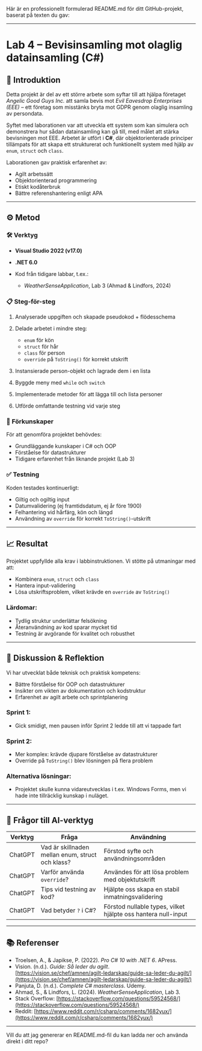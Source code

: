 Här är en professionellt formulerad README.md för ditt GitHub-projekt, baserat på texten du gav:

---

# Lab 4 – Bevisinsamling mot olaglig datainsamling (C#)

## 📌 Introduktion

Detta projekt är del av ett större arbete som syftar till att hjälpa företaget *Angelic Good Guys Inc.* att samla bevis mot *Evil Eavesdrop Enterprises (EEE)* – ett företag som misstänks bryta mot GDPR genom olaglig insamling av persondata.

Syftet med laborationen var att utveckla ett system som kan simulera och demonstrera hur sådan datainsamling kan gå till, med målet att stärka bevisningen mot EEE. Arbetet är utfört i **C#**, där objektorienterade principer tillämpats för att skapa ett strukturerat och funktionellt system med hjälp av `enum`, `struct` och `class`.

Laborationen gav praktisk erfarenhet av:

* Agilt arbetssätt
* Objektorienterad programmering
* Etiskt kodåterbruk
* Bättre referenshantering enligt APA

---

## ⚙️ Metod

### 🛠 Verktyg

* **Visual Studio 2022 (v17.0)**
* **.NET 6.0**
* Kod från tidigare labbar, t.ex.:

  * *WeatherSenseApplication*, Lab 3 (Ahmad & Lindfors, 2024)

### 📋 Steg-för-steg

1. Analyserade uppgiften och skapade pseudokod + flödesschema
2. Delade arbetet i mindre steg:

   * `enum` för kön
   * `struct` för hår
   * `class` för person
   * `override` på `ToString()` för korrekt utskrift
3. Instansierade person-objekt och lagrade dem i en lista
4. Byggde meny med `while` och `switch`
5. Implementerade metoder för att lägga till och lista personer
6. Utförde omfattande testning vid varje steg

### 🧠 Förkunskaper

För att genomföra projektet behövdes:

* Grundläggande kunskaper i C# och OOP
* Förståelse för datastrukturer
* Tidigare erfarenhet från liknande projekt (Lab 3)

### ✅ Testning

Koden testades kontinuerligt:

* Giltig och ogiltig input
* Datumvalidering (ej framtidsdatum, ej år före 1900)
* Felhantering vid hårfärg, kön och längd
* Användning av `override` för korrekt `ToString()`-utskrift

---

## 📈 Resultat

Projektet uppfyllde alla krav i labbinstruktionen. Vi stötte på utmaningar med att:

* Kombinera `enum`, `struct` och `class`
* Hantera input-validering
* Lösa utskriftsproblem, vilket krävde en `override` av `ToString()`

### Lärdomar:

* Tydlig struktur underlättar felsökning
* Återanvändning av kod sparar mycket tid
* Testning är avgörande för kvalitet och robusthet

---

## 💬 Diskussion & Reflektion

Vi har utvecklat både teknisk och praktisk kompetens:

* Bättre förståelse för OOP och datastrukturer
* Insikter om vikten av dokumentation och kodstruktur
* Erfarenhet av agilt arbete och sprintplanering

### Sprint 1:

* Gick smidigt, men pausen inför Sprint 2 ledde till att vi tappade fart

### Sprint 2:

* Mer komplex: krävde djupare förståelse av datastrukturer
* Override på `ToString()` blev lösningen på flera problem

### Alternativa lösningar:

* Projektet skulle kunna vidareutvecklas i t.ex. Windows Forms, men vi hade inte tillräcklig kunskap i nuläget.

---

## 🧠 Frågor till AI-verktyg

| Verktyg | Fråga                                            | Användning                                                    |
| ------- | ------------------------------------------------ | ------------------------------------------------------------- |
| ChatGPT | Vad är skillnaden mellan enum, struct och klass? | Förstod syfte och användningsområden                          |
| ChatGPT | Varför använda `override`?                       | Användes för att lösa problem med objektutskrift              |
| ChatGPT | Tips vid testning av kod?                        | Hjälpte oss skapa en stabil inmatningsvalidering              |
| ChatGPT | Vad betyder `?` i C#?                            | Förstod nullable types, vilket hjälpte oss hantera null-input |

---

## 📚 Referenser

* Troelsen, A., & Japikse, P. (2022). *Pro C# 10 with .NET 6*. APress.
* Vision. (n.d.). *Guide: Så leder du agilt*. [https://vision.se/chef/amnen/agilt-ledarskap/guide-sa-leder-du-agilt/](https://vision.se/chef/amnen/agilt-ledarskap/guide-sa-leder-du-agilt/)
* Panjuta, D. (n.d.). *Complete C# masterclass*. Udemy.
* Ahmad, S., & Lindfors, L. (2024). *WeatherSenseApplication*, Lab 3.
* Stack Overflow: [https://stackoverflow.com/questions/59524568/](https://stackoverflow.com/questions/59524568/)
* Reddit: [https://www.reddit.com/r/csharp/comments/1682yux/](https://www.reddit.com/r/csharp/comments/1682yux/)

---

Vill du att jag genererar en README.md-fil du kan ladda ner och använda direkt i ditt repo?
